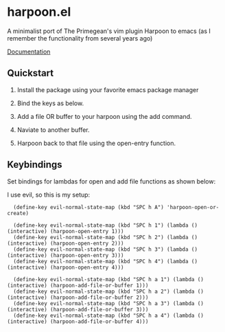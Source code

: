 # harpoon.el
A minimalist port of The Primegean's vim plugin Harpoon to emacs (as I remember the functionality from several years ago)

[Documentation](https://harpoonel.readthedocs.io/en/latest/)

## Quickstart

1. Install the package using your favorite emacs package manager

2. Bind the keys as below.

3. Add a file OR buffer to your harpoon using the add command.

4. Naviate to another buffer.

5. Harpoon back to that file using the open-entry function.


## Keybindings

Set bindings for lambdas for open and add file functions as shown below:

I use evil, so this is my setup:

```elisp
  (define-key evil-normal-state-map (kbd "SPC h A") 'harpoon-open-or-create)

  (define-key evil-normal-state-map (kbd "SPC h 1") (lambda () (interactive) (harpoon-open-entry 1)))
  (define-key evil-normal-state-map (kbd "SPC h 2") (lambda () (interactive) (harpoon-open-entry 2)))
  (define-key evil-normal-state-map (kbd "SPC h 3") (lambda () (interactive) (harpoon-open-entry 3)))
  (define-key evil-normal-state-map (kbd "SPC h 4") (lambda () (interactive) (harpoon-open-entry 4)))

  (define-key evil-normal-state-map (kbd "SPC h a 1") (lambda () (interactive) (harpoon-add-file-or-buffer 1)))
  (define-key evil-normal-state-map (kbd "SPC h a 2") (lambda () (interactive) (harpoon-add-file-or-buffer 2)))
  (define-key evil-normal-state-map (kbd "SPC h a 3") (lambda () (interactive) (harpoon-add-file-or-buffer 3)))
  (define-key evil-normal-state-map (kbd "SPC h a 4") (lambda () (interactive) (harpoon-add-file-or-buffer 4)))
```
